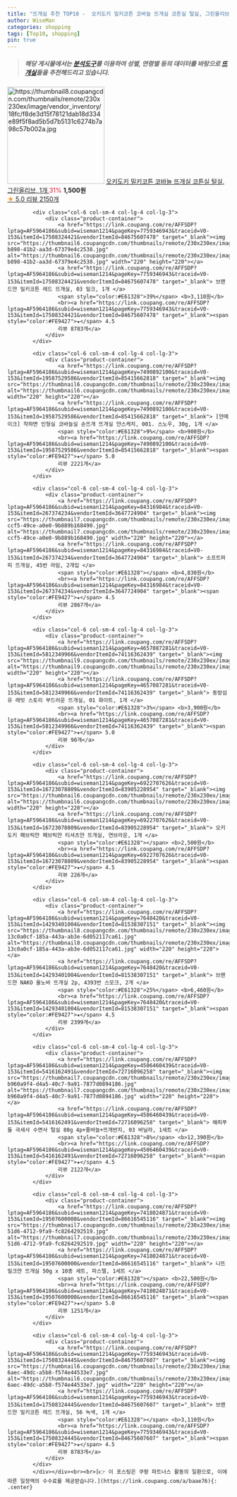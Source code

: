 ```yaml
---
title: "뜨개실 추천 TOP10 -  오키도키 밀키코튼 코바늘 뜨개실 코튼실 털실, 그린올리브, 1개 "
author: WiseMan
categories: shopping
tags: [Top10, shopping]
pin: true
---
```


> ##### 해당 게시물에서는 [**분석도구**](https://itemscout.io/)를 이용하여 **성별**, **연령별** 등의 데이터를 바탕으로 [**뜨개실**](https://link.coupang.com/a/baae76)들을 추천해드리고 있습니다.
<div class="container"><div class="row">
            <div class="col-6 col-sm-4 col-lg-4 col-lg-3">
                <div class="product-container">
                    <a href="https://link.coupang.com/re/AFFSDP?lptag=AF5964186&subid=wiseman1214&pageKey=6982153862&traceid=V0-153&itemId=17059604072&vendorItemId=84233945043" target="_blank"><img src="https://thumbnail8.coupangcdn.com/thumbnails/remote/230x230ex/image/vendor_inventory/18fc/f8de3d15f78121dab18d334e89f5f8ad5b5d7b5131c6274b7a98c57b002a.jpg" alt="https://thumbnail8.coupangcdn.com/thumbnails/remote/230x230ex/image/vendor_inventory/18fc/f8de3d15f78121dab18d334e89f5f8ad5b5d7b5131c6274b7a98c57b002a.jpg" width="220" height="220"></a>
                    <a href="https://link.coupang.com/re/AFFSDP?lptag=AF5964186&subid=wiseman1214&pageKey=6982153862&traceid=V0-153&itemId=17059604072&vendorItemId=84233945043" target="_blank"> 오키도키 밀키코튼 코바늘 뜨개실 코튼실 털실, 그린올리브, 1개 </a>
                    <span style="color:#E61328">31%</span> <b>1,500원</b>
                    <br><a href="https://link.coupang.com/re/AFFSDP?lptag=AF5964186&subid=wiseman1214&pageKey=6982153862&traceid=V0-153&itemId=17059604072&vendorItemId=84233945043" target="_blank"><span style="color:#FE9427">★</span> 5.0
                    리뷰 2150개</a>
                </div>
            </div>
            
            <div class="col-6 col-sm-4 col-lg-4 col-lg-3">
                <div class="product-container">
                    <a href="https://link.coupang.com/re/AFFSDP?lptag=AF5964186&subid=wiseman1214&pageKey=7759346943&traceid=V0-153&itemId=17508324421&vendorItemId=84675607478" target="_blank"><img src="https://thumbnail6.coupangcdn.com/thumbnails/remote/230x230ex/image/retail/images/2023/01/12/17/3/0b0e8fa4-b898-41b2-aa3d-67379e4c2538.jpg" alt="https://thumbnail6.coupangcdn.com/thumbnails/remote/230x230ex/image/retail/images/2023/01/12/17/3/0b0e8fa4-b898-41b2-aa3d-67379e4c2538.jpg" width="220" height="220"></a>
                    <a href="https://link.coupang.com/re/AFFSDP?lptag=AF5964186&subid=wiseman1214&pageKey=7759346943&traceid=V0-153&itemId=17508324421&vendorItemId=84675607478" target="_blank"> 브랜드얀 밀키코튼 레드 뜨개실, 03 밀크, 1개 </a>
                    <span style="color:#E61328">39%</span> <b>3,110원</b>
                    <br><a href="https://link.coupang.com/re/AFFSDP?lptag=AF5964186&subid=wiseman1214&pageKey=7759346943&traceid=V0-153&itemId=17508324421&vendorItemId=84675607478" target="_blank"><span style="color:#FE9427">★</span> 4.5
                    리뷰 8783개</a>
                </div>
            </div>
            
            <div class="col-6 col-sm-4 col-lg-4 col-lg-3">
                <div class="product-container">
                    <a href="https://link.coupang.com/re/AFFSDP?lptag=AF5964186&subid=wiseman1214&pageKey=7490892100&traceid=V0-153&itemId=19587529586&vendorItemId=85415662818" target="_blank"><img src="https://thumbnail6.coupangcdn.com/thumbnails/remote/230x230ex/image/vendor_inventory/af1e/0a63843a78000ad95c29c129dbafaa59dc0df25978cdeceae36464f1efaf.jpg" alt="https://thumbnail6.coupangcdn.com/thumbnails/remote/230x230ex/image/vendor_inventory/af1e/0a63843a78000ad95c29c129dbafaa59dc0df25978cdeceae36464f1efaf.jpg" width="220" height="220"></a>
                    <a href="https://link.coupang.com/re/AFFSDP?lptag=AF5964186&subid=wiseman1214&pageKey=7490892100&traceid=V0-153&itemId=19587529586&vendorItemId=85415662818" target="_blank"> [얀메이크] 착하면 인형실 코바늘실 손뜨개 뜨개실 얀스케치, 001. 스노우, 30g, 1개 </a>
                    <span style="color:#E61328">9%</span> <b>900원</b>
                    <br><a href="https://link.coupang.com/re/AFFSDP?lptag=AF5964186&subid=wiseman1214&pageKey=7490892100&traceid=V0-153&itemId=19587529586&vendorItemId=85415662818" target="_blank"><span style="color:#FE9427">★</span> 5.0
                    리뷰 2221개</a>
                </div>
            </div>
            
            <div class="col-6 col-sm-4 col-lg-4 col-lg-3">
                <div class="product-container">
                    <a href="https://link.coupang.com/re/AFFSDP?lptag=AF5964186&subid=wiseman1214&pageKey=84316984&traceid=V0-153&itemId=267374234&vendorItemId=3647724904" target="_blank"><img src="https://thumbnail7.coupangcdn.com/thumbnails/remote/230x230ex/image/retail/images/2018/04/19/19/3/f4395792-ccf5-49ce-a0e0-9b889b168490.jpg" alt="https://thumbnail7.coupangcdn.com/thumbnails/remote/230x230ex/image/retail/images/2018/04/19/19/3/f4395792-ccf5-49ce-a0e0-9b889b168490.jpg" width="220" height="220"></a>
                    <a href="https://link.coupang.com/re/AFFSDP?lptag=AF5964186&subid=wiseman1214&pageKey=84316984&traceid=V0-153&itemId=267374234&vendorItemId=3647724904" target="_blank"> 소프트퍼피 뜨개실, 45번 라임, 2개입 </a>
                    <span style="color:#E61328"></span> <b>4,830원</b>
                    <br><a href="https://link.coupang.com/re/AFFSDP?lptag=AF5964186&subid=wiseman1214&pageKey=84316984&traceid=V0-153&itemId=267374234&vendorItemId=3647724904" target="_blank"><span style="color:#FE9427">★</span> 4.5
                    리뷰 2867개</a>
                </div>
            </div>
            
            <div class="col-6 col-sm-4 col-lg-4 col-lg-3">
                <div class="product-container">
                    <a href="https://link.coupang.com/re/AFFSDP?lptag=AF5964186&subid=wiseman1214&pageKey=4657087281&traceid=V0-153&itemId=5812349966&vendorItemId=74116362439" target="_blank"><img src="https://thumbnail9.coupangcdn.com/thumbnails/remote/230x230ex/image/rs_quotation_api/ukecl7ta/e1c96572f60e490d982303f0bf895d9d.jpg" alt="https://thumbnail9.coupangcdn.com/thumbnails/remote/230x230ex/image/rs_quotation_api/ukecl7ta/e1c96572f60e490d982303f0bf895d9d.jpg" width="220" height="220"></a>
                    <a href="https://link.coupang.com/re/AFFSDP?lptag=AF5964186&subid=wiseman1214&pageKey=4657087281&traceid=V0-153&itemId=5812349966&vendorItemId=74116362439" target="_blank"> 동방섬유 래빗 스토리 부드러운 뜨개실, 01 화이트, 1개 </a>
                    <span style="color:#E61328">3%</span> <b>3,900원</b>
                    <br><a href="https://link.coupang.com/re/AFFSDP?lptag=AF5964186&subid=wiseman1214&pageKey=4657087281&traceid=V0-153&itemId=5812349966&vendorItemId=74116362439" target="_blank"><span style="color:#FE9427">★</span> 5.0
                    리뷰 90개</a>
                </div>
            </div>
            
            <div class="col-6 col-sm-4 col-lg-4 col-lg-3">
                <div class="product-container">
                    <a href="https://link.coupang.com/re/AFFSDP?lptag=AF5964186&subid=wiseman1214&pageKey=6922707626&traceid=V0-153&itemId=16723078809&vendorItemId=83905228954" target="_blank"><img src="https://thumbnail6.coupangcdn.com/thumbnails/remote/230x230ex/image/vendor_inventory/e52e/751660d34722d4ebd199eb75a08d25147609f06fb730e099ede6cf637b10.jpg" alt="https://thumbnail6.coupangcdn.com/thumbnails/remote/230x230ex/image/vendor_inventory/e52e/751660d34722d4ebd199eb75a08d25147609f06fb730e099ede6cf637b10.jpg" width="220" height="220"></a>
                    <a href="https://link.coupang.com/re/AFFSDP?lptag=AF5964186&subid=wiseman1214&pageKey=6922707626&traceid=V0-153&itemId=16723078809&vendorItemId=83905228954" target="_blank"> 오키도키 패브릭얀 페브릭얀 티셔츠얀 뜨개실, 연브라운, 1개 </a>
                    <span style="color:#E61328"></span> <b>2,500원</b>
                    <br><a href="https://link.coupang.com/re/AFFSDP?lptag=AF5964186&subid=wiseman1214&pageKey=6922707626&traceid=V0-153&itemId=16723078809&vendorItemId=83905228954" target="_blank"><span style="color:#FE9427">★</span> 4.5
                    리뷰 226개</a>
                </div>
            </div>
            
            <div class="col-6 col-sm-4 col-lg-4 col-lg-3">
                <div class="product-container">
                    <a href="https://link.coupang.com/re/AFFSDP?lptag=AF5964186&subid=wiseman1214&pageKey=7648420&traceid=V0-153&itemId=14293401004&vendorItemId=81538307151" target="_blank"><img src="https://thumbnail8.coupangcdn.com/thumbnails/remote/230x230ex/image/retail/images/1194714382297850-13c0a0cf-185a-443a-ab3e-6d052117ca61.jpg" alt="https://thumbnail8.coupangcdn.com/thumbnails/remote/230x230ex/image/retail/images/1194714382297850-13c0a0cf-185a-443a-ab3e-6d052117ca61.jpg" width="220" height="220"></a>
                    <a href="https://link.coupang.com/re/AFFSDP?lptag=AF5964186&subid=wiseman1214&pageKey=7648420&traceid=V0-153&itemId=14293401004&vendorItemId=81538307151" target="_blank"> 브랜드얀 NAKO 울노바 뜨개실 2p, 4393번 스모크, 2개 </a>
                    <span style="color:#E61328">25%</span> <b>6,460원</b>
                    <br><a href="https://link.coupang.com/re/AFFSDP?lptag=AF5964186&subid=wiseman1214&pageKey=7648420&traceid=V0-153&itemId=14293401004&vendorItemId=81538307151" target="_blank"><span style="color:#FE9427">★</span> 4.5
                    리뷰 2399개</a>
                </div>
            </div>
            
            <div class="col-6 col-sm-4 col-lg-4 col-lg-3">
                <div class="product-container">
                    <a href="https://link.coupang.com/re/AFFSDP?lptag=AF5964186&subid=wiseman1214&pageKey=4506460439&traceid=V0-153&itemId=5416162491&vendorItemId=72716096258" target="_blank"><img src="https://thumbnail7.coupangcdn.com/thumbnails/remote/230x230ex/image/retail/images/3569126587598758-b960a9f4-d4a5-40c7-9a91-7877d0894186.jpg" alt="https://thumbnail7.coupangcdn.com/thumbnails/remote/230x230ex/image/retail/images/3569126587598758-b960a9f4-d4a5-40c7-9a91-7877d0894186.jpg" width="220" height="220"></a>
                    <a href="https://link.coupang.com/re/AFFSDP?lptag=AF5964186&subid=wiseman1214&pageKey=4506460439&traceid=V0-153&itemId=5416162491&vendorItemId=72716096258" target="_blank"> 해피푸들 극세사 수면사 털실 80g 4p+줄바늘+뜨개반지, 03 바닐라, 1세트 </a>
                    <span style="color:#E61328">8%</span> <b>12,390원</b>
                    <br><a href="https://link.coupang.com/re/AFFSDP?lptag=AF5964186&subid=wiseman1214&pageKey=4506460439&traceid=V0-153&itemId=5416162491&vendorItemId=72716096258" target="_blank"><span style="color:#FE9427">★</span> 4.5
                    리뷰 2122개</a>
                </div>
            </div>
            
            <div class="col-6 col-sm-4 col-lg-4 col-lg-3">
                <div class="product-container">
                    <a href="https://link.coupang.com/re/AFFSDP?lptag=AF5964186&subid=wiseman1214&pageKey=7418024871&traceid=V0-153&itemId=19507600000&vendorItemId=86616545116" target="_blank"><img src="https://thumbnail7.coupangcdn.com/thumbnails/remote/230x230ex/image/retail/images/2023/07/18/17/7/66afa0e6-51d6-4712-9fa9-fc8264292519.jpg" alt="https://thumbnail7.coupangcdn.com/thumbnails/remote/230x230ex/image/retail/images/2023/07/18/17/7/66afa0e6-51d6-4712-9fa9-fc8264292519.jpg" width="220" height="220"></a>
                    <a href="https://link.coupang.com/re/AFFSDP?lptag=AF5964186&subid=wiseman1214&pageKey=7418024871&traceid=V0-153&itemId=19507600000&vendorItemId=86616545116" target="_blank"> 니뜨 밀크얀 뜨개실 50g x 10종 세트, 파스텔, 1세트 </a>
                    <span style="color:#E61328"></span> <b>22,500원</b>
                    <br><a href="https://link.coupang.com/re/AFFSDP?lptag=AF5964186&subid=wiseman1214&pageKey=7418024871&traceid=V0-153&itemId=19507600000&vendorItemId=86616545116" target="_blank"><span style="color:#FE9427">★</span> 5.0
                    리뷰 1251개</a>
                </div>
            </div>
            
            <div class="col-6 col-sm-4 col-lg-4 col-lg-3">
                <div class="product-container">
                    <a href="https://link.coupang.com/re/AFFSDP?lptag=AF5964186&subid=wiseman1214&pageKey=7759346943&traceid=V0-153&itemId=17508324445&vendorItemId=84675607607" target="_blank"><img src="https://thumbnail6.coupangcdn.com/thumbnails/remote/230x230ex/image/retail/images/2023/01/12/17/0/39ad1217-6aec-49dc-a5b8-f574e44533e7.jpg" alt="https://thumbnail6.coupangcdn.com/thumbnails/remote/230x230ex/image/retail/images/2023/01/12/17/0/39ad1217-6aec-49dc-a5b8-f574e44533e7.jpg" width="220" height="220"></a>
                    <a href="https://link.coupang.com/re/AFFSDP?lptag=AF5964186&subid=wiseman1214&pageKey=7759346943&traceid=V0-153&itemId=17508324445&vendorItemId=84675607607" target="_blank"> 브랜드얀 밀키코튼 레드 뜨개실, 56 녹색, 1개 </a>
                    <span style="color:#E61328"></span> <b>3,110원</b>
                    <br><a href="https://link.coupang.com/re/AFFSDP?lptag=AF5964186&subid=wiseman1214&pageKey=7759346943&traceid=V0-153&itemId=17508324445&vendorItemId=84675607607" target="_blank"><span style="color:#FE9427">★</span> 4.5
                    리뷰 8783개</a>
                </div>
            </div>
            </div></div><br><br>[👉 이 포스팅은 쿠팡 파트너스 활동의 일환으로, 이에 따른 일정액의 수수료를 제공받습니다.](https://link.coupang.com/a/baae76){: .center}